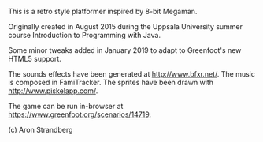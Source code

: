 This is a retro style platformer inspired by 8-bit Megaman.

Originally created in August 2015 during the Uppsala University summer course Introduction to Programming with Java.

Some minor tweaks added in January 2019 to adapt to Greenfoot's new HTML5 support.

The sounds effects have been generated at http://www.bfxr.net/.
The music is composed in FamiTracker.
The sprites have been drawn with http://www.piskelapp.com/.

The game can be run in-browser at https://www.greenfoot.org/scenarios/14719.

(c) Aron Strandberg
